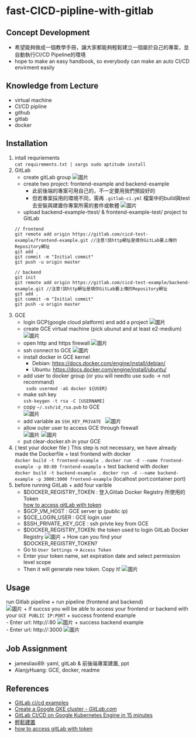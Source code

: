 # fast-CICD-pipline-with-gitlab
## Concept Development
- 希望能夠做成一個教學手冊，讓大家都能夠輕鬆建立一個屬於自己的專案，並自動執行CI/CD Pipeline的環境
- hope to make an easy handbook, so everybody can make an auto CI/CD envirment easily
## Knowledge from Lecture
* virtual machine
* CI/CD pipline 
* github
* gitlab
* docker
## Installation
  1. intall requriements <br>
  ``cat requirements.txt | xargs sudo aptitude install``
  2. GitLab 
      + create gitLab group
    ![圖片](https://user-images.githubusercontent.com/52521773/174013644-f574e8c7-fded-460f-94c1-3a784d705bd6.png)
      + create two project: frontend-example and backend-example 
        - 此前後端的專案可用自己的，不一定要用我們預設好的
        - 但若專案採用的環境不同，需再 `.gitlab-ci.yml` 檔案中的build與test去安裝與建置你專案所需的套件或軟體
      ![圖片](https://user-images.githubusercontent.com/52521773/174013913-de5c92f7-35ec-46b9-ab1a-b4fab3138a32.png)
      + upload backend-example-ttest/ & frontend-example-test/ project to GitLab<br>
      ```
      // frontend
      git remote add origin https://gitlab.com/cicd-test-example/frontend-example.git //注意!該http網址是填你GitLab要上傳的Repository網址
      git add .
      git commit -m "Initial commit"
      git push -u origin master

      // backend
      git init
      git remote add origin https://gitlab.com/cicd-test-example/backend-example.git //注意!該http網址是填你GitLab要上傳的Repository網址
      git add .
      git commit -m "Initial commit"
      git push -u origin master
      ```
  3. GCE
      + login GCP(google cloud platform) and add a project
      ![圖片](https://user-images.githubusercontent.com/52521773/174016042-75b9397c-e75b-4102-9fab-80f33b553ac5.png)
      + create GCE virtual machine (pick ubunut and at least e2-medium)  
      ![圖片](https://user-images.githubusercontent.com/52521773/174016466-727dbcd6-dcf2-4dfa-a76c-217fe6d36e1d.png)
      + open http and https firewall
      ![圖片](https://user-images.githubusercontent.com/52521773/174018460-38f9a46a-5f17-4612-be2f-1edd6b763076.png)
      + ssh connect to GCE
      ![圖片](https://user-images.githubusercontent.com/52521773/174016840-cc1fb2a7-12f9-4df6-abc8-d0ca8c28b30f.png)
      + install docker in GCE kernel
        - Debian: https://docs.docker.com/engine/install/debian/
        - Ubuntu: https://docs.docker.com/engine/install/ubuntu/
      + add user to docker group (or you will needto use sudo -> not recommand)<br>
      ``` sudo usermod -aG docker ${USER}```
      + make ssh key <br>
      ``ssh-keygen -t rsa -C [USERNAME] ``
      + copy ``~/.ssh/id_rsa.pub`` to GCE  <br>
      ![圖片](https://user-images.githubusercontent.com/52521773/174017415-de85989b-9c4a-47e3-b9a1-8db4daefa9cd.png)
      + add variable as ``SSH_KEY_PRIVATE `` 
      ![圖片](https://user-images.githubusercontent.com/52521773/174017930-1598fa29-ac9c-462f-b724-87538c6568dd.png)
      + allow outer user to access GCE through firewall<br>
      ![圖片](https://user-images.githubusercontent.com/52521773/174018109-d75deb5a-544e-4808-af24-eebaf46d7ff5.png)
      ![圖片](https://user-images.githubusercontent.com/52521773/174018596-5c944536-3fcf-4556-8e06-90631045de03.png)
      + put clear-docker.sh in your GCE
  4. ( test your docker file ) This step is not necessary, we have already made the Dockerfile 
    + test frontend with docker <br>
     ``` docker build -t frontend-example . ```
     ``` docker run -d --name frontend-example -p 80:80 frontend-example ```
    + test backend with docker <br>
     ``` docker build -t backend-example . ```
     ``` docker run -d --name backend-example -p 3000:3000 frontend-example ```   (localhost port:container port)
  5. before running GitLab
    + add four varible 
        - $DOCKER_REGISTRY_TOKEN : 登入Gitlab Docker Registry 所使用的 Token<br>
        [how to access gitLab with token](https://docs.gitlab.com/ee/user/profile/personal_access_tokens.html)
        - $GCP_VM_HOST : GCE server ip (public ip)
        - $GCE_LOGIN_USER : GCE login user
        - $SSH_PRIVATE_KEY_GCE : ssh privte key from GCE
        - $DOCKER_REGISTRY_TOKEN: the token used to login GitLab Docker Registry
        ![圖片](https://i.imgur.com/LK930pd.png)
    + How can you find your $DOCKER_REGISTRY_TOKEN?
        - Go to `User Settings` -> `Access Token`
        - Enter your token name, set expiration date and select permission level scope
        - Then it will generate new token. Copy it!
        ![圖片](https://i.imgur.com/eBDIGfI.png)

 
## Usage
run Gitlab pipeline
    + run pipeline (frontend and backend)<br>
    ![圖片](https://user-images.githubusercontent.com/52521773/174021206-fefd2efd-f3e7-4eb8-be4a-8c4473f68317.png)
    + if succss you will be able to access your frontend or backend with your ``GCE PUBLIC IP:PORT``
    + success frontend example<br>
      - Enter url: http://<your server ip>:80
    ![圖片](https://user-images.githubusercontent.com/52521773/174021909-0d916606-1d7f-4890-8fbe-5651c0310d75.png)
    + success backend example<br>
      - Enter url: http://<your server ip>:3000
    ![圖片](https://user-images.githubusercontent.com/52521773/174021964-dcc251da-f893-4b3c-be69-ad67dff4497b.png)

## Job Assignment
+ jamesliao89: yaml, gitLab & 前後端專案建置, ppt
+ AlanjyHuang: GCE, docker, readme
## References
- [GitLab ci/cd examples](https://docs.gitlab.com/ee/ci/examples/)
- [Create a Google GKE cluster - *GitLab.com*](https://docs.gitlab.com/ee/user/infrastructure/clusters/connect/new_gke_cluster.html)
- [GitLab CI/CD on Google Kubernetes Engine in 15 minutes](https://about.gitlab.com/blog/2020/03/27/gitlab-ci-on-google-kubernetes-engine/)
- [輕鬆建置](https://iamhongwei0417.medium.com/%E8%BC%95%E9%AC%86%E5%BB%BA%E7%BD%AE-gitlab-ci-cd-docker-gcp-compute-engine-react-nodejs-%E7%B6%B2%E9%A0%81%E5%89%8D%E5%BE%8C%E7%AB%AF%E8%87%AA%E5%8B%95%E5%8C%96%E6%95%B4%E5%90%88%E9%83%A8%E7%BD%B2-part-1-bcbf79e8c874)
- [how to access gitLab with token](https://docs.gitlab.com/ee/user/profile/personal_access_tokens.html)
